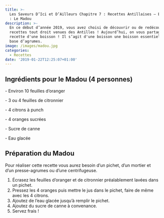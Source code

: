 ```yaml
---
title: >-
  Les Saveurs D’Ici et D’Ailleurs Chapitre 7 : Recettes Antillaises – Episode 3
  : Le Madou
description: >-
  En ce début d’année 2019, vous avez choisi de découvrir ou de redécouvrir des
  recettes tout droit venues des Antilles ! Aujourd’hui, on vous partage une
  recette d'une boisson ! Il s’agit d'une boisson une boisson essentiellement à
  base d’agrumes. 
image: /images/madou.jpg
categories:
  - Recettes
date: '2019-01-22T12:25:07+01:00'
---
```

## Ingrédients pour le Madou (4 personnes)

\- Environ 10 feuilles d’oranger

\- 3 ou 4 feuilles de citronnier

\- 4 citrons à punch

\- 4 oranges sucrées

\- Sucre de canne

\- Eau glacée

## Préparation du Madou

Pour réaliser cette recette vous aurez besoin d’un pichet, d’un mortier et d’un presse-agrumes ou d’une centrifugeuse. 

1. Écrasez les feuilles d’oranger et de citronnier préalablement lavées dans un pichet.
2. Pressez les 4 oranges puis mettre le jus dans le pichet, faire de même avec les 4 citrons.
3.  Ajoutez de l’eau glacée jusqu’à remplir le pichet.
4.  Ajoutez du sucre de canne à convenance.
5. Servez frais !
